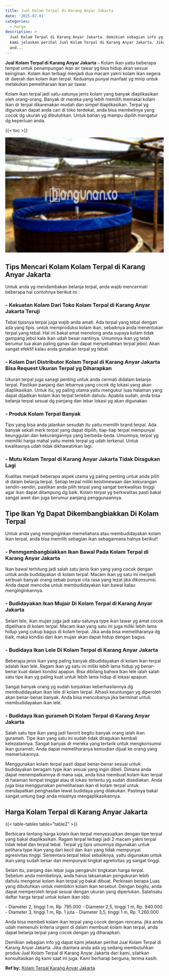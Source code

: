 ```yaml
---
title: Jual Kolam Terpal di Karang Anyar Jakarta
date: '2025-07-01'
categories:
  - harga
description: >-
  Jual Kolam Terpal di Karang Anyar Jakarta. Demikian sebagian info yg dapat
  kami jelaskan perihal Jual Kolam Terpal di Karang Anyar Jakarta. Jika diantara
  and...
---
```


**Jual Kolam Terpal di Karang Anyar Jakarta** – Kolam ikan yaitu beberapa tempat untuk penampungan ikan air tawar yg bisa hidup akan sesuai keinginan. Kolam ikan terbagi menjadi dua macam yakni kolam ikan segera dr daerah dan kolam ikan terpal. Keduanya punyai manfaat yg mirip untuk melakukan pemeliharaan ikan air tawar.

Kolam ikan terpal jadi satu-satunya jenis kolam yang banyak diaplikasikan oleh orang-orang. Banyak dr mereka yang lebih memilih memakai kolam ikan dr terpal dikarenakan mudah dan simpel diaplikasikan. Terpal yg digunakan dapat anda cari di toko terdekat, anda bisa membelinya yang cocok dg ukuran yg dibutuhkan. Untuk bahan yg mampu dipilih mengatur dg keperluan anda.

{{< toc >}}

![Jual Kolam Terpal di Karang Anyar Jakarta](/images/jual-kolam-terpal-34.png)

## Tips Mencari Kolam Kolam Terpal di Karang Anyar Jakarta

Untuk anda yg mendambakan belanja terpal, anda wajib mencermati beberapa hal contohnya berikut ini :

### \- Kekuatan Kolam Dari Toko Kolam Terpal di Karang Anyar Jakarta Teruji

Tebal tipisnya terpal juga wajib anda amati. Ada terpal yang tebal dengan ada yang tipis. untuk memproduksi kolam ikan, sebaiknya anda menentukan terpal yang tebal. Hal ini bakal amat menolong anda supaya kolam tidak gampang jebol kala ikan udah besar nantinya. Umumnya ikan yg telah berumur tua akan paling ganas dan dapat menyebabkan terpal jebol. Akan sangat efektif kalau anda gunakan terpal yg tebal.

### \- Kolam Dari Distributor Kolam Terpal di Karang Anyar Jakarta Bisa Request Ukuran Terpal yg Diharapkan

Ukuran terpal juga sanagt penting untuk anda cermati didalam belanja terpal. Pastikan panjang dan lebarnya yang cocok dg lokasi yang akan diaplikasikan. Untuk itu, yg paling utama yaitu mengukur luas halaman yang dapat dijadikan kolam ikan terpal terlebih dahulu. Apabila sudah, anda bisa belanja terpal sesuai dg panjang dan lebar lokasi yg akan digunakan.

### \- Produk Kolam Terpal Banyak

Tips yang bisa anda jalankan sesudah itu yaitu memilih brand terpal. Ada banyak sekali merk terpal yang dapat dipilih, tiap-tiap terpal mempunyai keunggulan dan kekurangannya yang berbeda-beda. Umumnya, terpal yg memiliki harga mahal yaitu merek terpal yg udah terkenal. Untuk kwalitasnya udah tidak dikhawatirkan lagi.

### \- Mutu Kolam Terpal di Karang Anyar Jakarta Tidak Diragukan Lagi

Kualitas menjadi beberapa aspek utama yg paling penting untuk anda pilih di dalam belanja terpal. Setiap terpal miliki keistimewaan dan kekurangan sendiri-sendiri, pastikan anda pilih terpal yang sangat berkwalitas tinggi agar ikan dapat ditampung dg baik. Kolam terpal yg berkwalitas pasti bakal sangat awet dan juga berumur panjang penggunaannya.

## Tipe Ikan Yg Dapat Dikembangbiakkan Di Kolam Terpal

Untuk anda yang menginginkan memeliahara atau membudidayakan kolam ikan terpal, anda bisa memilih sebagian ikan sebagaimana halnya berikut!

### \- Penmgembangbiakkan Ikan Bawal Pada Kolam Terpal di Karang Anyar Jakarta

Ikan bawal terhitung jadi salah satu jenis ikan yang yang cocok dengan untuk anda budidayakan di kolam terpal. Macam ikan yg satu ini menjadi serbuan banyak orang sebab punyai cita rasa yang lezat jika dikonsumsi. Anda dapat mencoba untuk membudidayakan kan bawal kalau menginginkannya.

### \- Budidayakan Ikan Mujair Di Kolam Terpal di Karang Anyar Jakarta

Selain lele, ikan mujair juga jadi satu-satunya type ikan tawar yg amat cocok dipelihara di kolam terpal. Macam ikan yang satu ini juga miliki lebih lama hidup yang cukup bagus di kolam terpal. Jika anda bisa memeliharanya dg baik, maka kondisi dari ikan mujair akan dapat hidup dengan bagus.

### \- Budidaya Ikan Lele Di Kolam Terpal di Karang Anyar Jakarta

Beberapa jenis ikan yang paling banyak dibudidayakan di kolam ikan terpal adalah ikan lele. Ragam ikan yg satu ini miliki lebih lama hidup yg benar-benar kuat dalam kondisi apapun. Bisa dibilang bahwa ikan lele ialah salah satu tipe ikan yg paling kuat untuk lebih lama hidup di lokasi apapun.

Sangat banyak orang yg sudah tunjukkan keberhasilannya dg membudidayakan ikan lele di kolam terpal. Alhasil keuntungan yg diperoleh akan benar-benar banyak. Anda bisa mencobanya jika berminat untuk membudidayakan ikan lele.

### \- Budidaya Ikan gurameh Di Kolam Terpal di Karang Anyar Jakarta

Salah satu tipe ikan yang jadi favorit begitu banyak orang ialah ikan gurameh. Tipe ikan yang satu ini sudah tidak diragukan kembali kelezatannya. Sangat banyak dr mereka yang tertarik untuk mengkonsumsi ikan gurameh. Anda dapat memeliharanya kemudian dijual ke orang yang memerlukannya.

Menggunakan kolam terpal pasti dapat benar-benar sesuai untuk budidayakan beragam type ikan sesuai yang ingin dibeli. Dimana anda dapat menempatkannya di mana saja, anda bisa membuat kolam ikan terpal di halaman tempat tinggal atau di lokasi tertentu yg sudah disediakan. Anda juga bisa menggunakan pemeliharaan ikan di kolam terpal untuk mendapatkan penghasilan lewat budidaya yang dilakukan. Pastinya bakal sangat untung bagi anda misalnya mengaplikasikannya.

## Harga Kolam Terpal di Karang Anyar Jakarta

{{< table-tables table="table2" >}}

Berbicara tentang harga kolam ikan terpal menyesuaikan dengan tipe terpal yang bakal diaplikasikan. Ragam terpal terbagi jadi 2 macam yakni terpal tidak tebal dan terpal tebal. Terpal yg tipis umumnya digunakan untuk pelihara type ikan yang dari kecil dan ikan yang tidak mempunyai agresivitas tinggi. Sementara terpal tebal sebaliknya, yaitu digunakan untuk ikan yang sudah besar dan mempunyai tingkat agretivitas yg sangat tinggi.

Selain itu, panjang dan lebar juga pengaruhi tingkatan harga terpal. Sebelum anda membelinya, anda harus laksanakan pengukuran lebih dahulu mengenai kolam ikan terpal yg bakal dibuat. Perkiraan berapa Luas yang dibutuhkan untuk membikin kolam ikan tersebut. Dengan begitu, anda dapat memperoleh terpal sesuai dengan ukuran yang diperlukan. Salahsatu daftar harga terpal untuk kolam ikan sbb:

\- Diameter 2, tinggi 1 m, Rp. 795.000 - Diameter 2,5, tinggi 1 m, Rp. 940.000 - Diameter 3, tinggi 1 m, Rp. 1 juta - Diameter 3,5, tinggi 1 m, Rp. 1.260.000

Anda bisa membeli kolam ikan terpal yang cocok dengan rencana. jika anda udah memenuhi kriteria urgent di dalam membuat kolam ikan terpal, anda dapat belanja terpal yang cocok dengan yg diharapkan.

Demikian sebagian info yg dapat kami jelaskan perihal Jual Kolam Terpal di Karang Anyar Jakarta. Jika diantara anda ada yg sedang membutuhkan produk Jual Kolam Terpal di Karang Anyar Jakarta dari kami, silahkan konsultasikan dg kami saat ini juga. Kami berharap berguna, terima kasih.

**Ref by:** [Kolam Terpal Karang Anyar Jakarta](https://id.wikipedia.org/wiki/Kolam)
